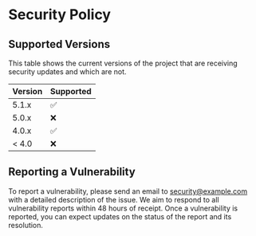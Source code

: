# Security Policy

## Supported Versions

This table shows the current versions of the project that are receiving security updates and which are not.

| Version | Supported          |
| ------- | ------------------ |
| 5.1.x   | :white_check_mark: |
| 5.0.x   | :x:                |
| 4.0.x   | :white_check_mark: |
| < 4.0   | :x:                |

## Reporting a Vulnerability

To report a vulnerability, please send an email to [security@example.com](mailto:security@example.com) with a detailed description of the issue. We aim to respond to all vulnerability reports within 48 hours of receipt. Once a vulnerability is reported, you can expect updates on the status of the report and its resolution.
